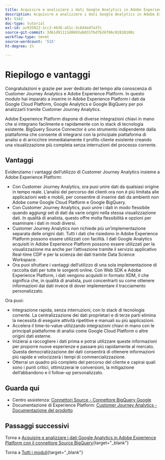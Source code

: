 ```yaml
---
title: Acquisire e analizzare i dati Google Analytics in Adobe Experience Platform con il connettore Source BigQuery - Riepilogo
description: Acquisire e analizzare i dati Google Analytics in Adobe Experience Platform con il connettore Source BigQuery - Riepilogo
kt: 5342
doc-type: tutorial
exl-id: ac935922-1cc3-4636-a51c-3c644ed7a3fc
source-git-commit: 3d61d91111d8693ab031fbd7b26706c02818108c
workflow-type: tm+mt
source-wordcount: '515'
ht-degree: 1%

---
```


# Riepilogo e vantaggi

Congratulazioni e grazie per aver dedicato del tempo alla conoscenza di Customer Journey Analytics e Adobe Experience Platform.
In questo modulo hai imparato a inserire in Adobe Experience Platform i dati da Google Cloud Platform, Google Analytics e Google BigQuery per poi analizzarli tramite Customer Journey Analytics.

Adobe Experience Platform dispone di diverse integrazioni chiavi in mano che si integrano facilmente e rapidamente con lo stack di tecnologia esistente. BigQuery Source Connector è uno strumento indipendente dalla piattaforma che consente di integrarsi con la principale piattaforma di analisi e di arricchire immediatamente il profilo cliente esistente creando una visualizzazione più completa senza interruzioni del processo corrente.

## Vantaggi

Evidenziamo i vantaggi dell’utilizzo di Customer Journey Analytics insieme a Adobe Experience Platform:

- Con Customer Journey Analytics, ora puoi unire dati da qualsiasi origine in tempo reale. L’analisi del percorso dei clienti ora non è più limitata alle applicazioni web e mobili, per consentire di inserire dati da ambienti non Adobe come Google Cloud Platform e Google BigQuery.
- Con Customer Journey Analytics, puoi unire i dati in modo flessibile quando aggiungi set di dati da varie origini nella stessa visualizzazione dati. In qualità di analista, questo offre molta flessibilità e opzioni per esaminare i dati in modi diversi.
- Customer Journey Analytics non richiede più un’implementazione separata delle origini dati. Tutti i dati che risiedono in Adobe Experience Platform possono essere utilizzati con facilità. I dati Google Analytics acquisiti in Adobe Experience Platform possono essere utilizzati per la visualizzazione ma anche per l’attivazione tramite il servizio applicativo Real-time CDP e per la scienza dei dati tramite Data Science Workspace.
- Ora puoi sfruttare i vantaggi dell’utilizzo di una sola implementazione di raccolta dati per tutte le sorgenti online. Con Web SDK e Adobe Experience Platform, i dati vengono acquisiti in formato XDM, il che significa che, in qualità di analista, puoi concentrarti su come ottenere informazioni dai dati invece di dover implementare il tracciamento personalizzato.

Ora puoi:

- Integrazione rapida, senza interruzioni, con lo stack di tecnologia corrente. La centralizzazione dei dati proprietari e di terze parti elimina la necessità di eseguire attività ripetitive e manuali su più applicazioni.
- Accelera il time-to-value utilizzando integrazioni chiavi in mano con le principali piattaforme di analisi come Google Cloud Platform o altre origini dati esterne.
- Inizierai a raccogliere i dati prima e potrai utilizzare queste informazioni per proporre nuove esperienze e passare più rapidamente al mercato. Questa democratizzazione dei dati consentirà di ottenere informazioni più rapide e velocizzerà i tempi di commercializzazione.
- Otterrai un quadro più completo del percorso del cliente e capirai quali sono i punti critici, ottimizzerai le conversioni, la mitigazione dell’abbandono e il follow-up personalizzato.

## Guarda qui

- Centro assistenza: [Connettori Source - Connettore BigQuery Google](https://experienceleague.adobe.com/docs/experience-platform/sources/connectors/databases/bigquery.html?lang=it)
- Documentazione di Experience Platform: [Customer Journey Analytics - Documentazione del prodotto](https://docs.adobe.com/content/help/it-IT/experience-cloud/user-guides/home.translate.html)

## Passaggi successivi

Torna a [Acquisire e analizzare i dati Google Analytics in Adobe Experience Platform con il connettore Source BigQuery](./customer-journey-analytics-bigquery-gcp.md){target="_blank"}

Torna a [Tutti i moduli](./../../../../overview.md){target="_blank"}
